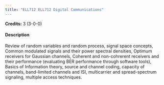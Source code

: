 ```yaml
---
title: "ELL712 ELL712 Digital Communications"
---
```

**Credits:** 3 (3-0-0)

#### Description
Review of random variables and random process, signal space concepts, Common modulated signals and their power spectral densities, Optimum receivers for Gaussian channels, Coherent and non-cohrerent receivers and their performance (evaluating BER performance through software tools), Basics of Information theory, source and channel coding, capacity of channels, band-limited channels and ISI, multicarrier and spread-spectrum signaling, multiple access techniques.